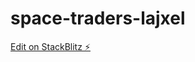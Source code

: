 # space-traders-lajxel

[Edit on StackBlitz ⚡️](https://stackblitz.com/edit/sveltejs-kit-template-default-lajxel)
